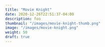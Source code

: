 ```yaml
---
title: "Movie Knight"
date: 2020-12-26T22:51:37-04:00
description: foo
thumbnail: "/images/movie-knight-thumb.png"
image: "/images/movie-knight.png"
weight: 50
draft: true
---
```


